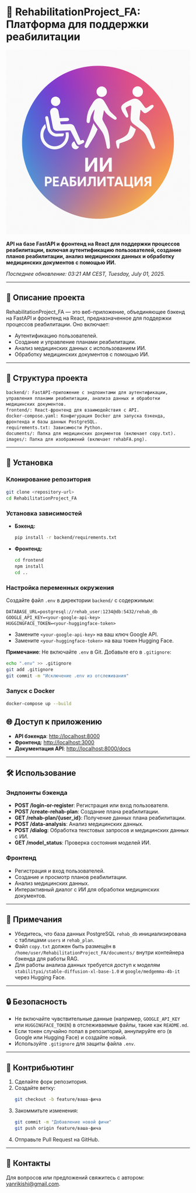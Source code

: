 # 🌟 RehabilitationProject_FA: Платформа для поддержки реабилитации

![Скриншот RehabilitationProject_FA](images/rehabFA.png)

**API на базе FastAPI и фронтенд на React для поддержки процессов реабилитации, включая аутентификацию пользователей, создание планов реабилитации, анализ медицинских данных и обработку медицинских документов с помощью ИИ.**

*Последнее обновление: 03:21 AM CEST, Tuesday, July 01, 2025.*

---

## 📝 Описание проекта

RehabilitationProject_FA — это веб-приложение, объединяющее бэкенд на FastAPI и фронтенд на React, предназначенное для поддержки процессов реабилитации. Оно включает:
- Аутентификацию пользователей.
- Создание и управление планами реабилитации.
- Анализ медицинских данных с использованием ИИ.
- Обработку медицинских документов с помощью ИИ.

---

## 📂 Структура проекта

```
backend/: FastAPI-приложение с эндпоинтами для аутентификации, управления планами реабилитации, анализа данных и обработки медицинских документов.
frontend/: React-фронтенд для взаимодействия с API.
docker-compose.yaml: Конфигурация Docker для запуска бэкенда, фронтенда и базы данных PostgreSQL.
requirements.txt: Зависимости Python.
documents/: Папка для медицинских документов (включает copy.txt).
images/: Папка для изображений (включает rehabFA.png).
```

---

## 🚀 Установка

### Клонирование репозитория
```bash
git clone <repository-url>
cd RehabilitationProject_FA
```

### Установка зависимостей

- **Бэкенд:**
  ```bash
  pip install -r backend/requirements.txt
  ```

- **Фронтенд:**
  ```bash
  cd frontend
  npm install
  cd ..
  ```

### Настройка переменных окружения
Создайте файл `.env` в директории `backend/` с содержимым:
```plaintext
DATABASE_URL=postgresql://rehab_user:1234@db:5432/rehab_db
GOOGLE_API_KEY=<your-google-api-key>
HUGGINGFACE_TOKEN=<your-huggingface-token>
```
- Замените `<your-google-api-key>` на ваш ключ Google API.
- Замените `<your-huggingface-token>` на ваш токен Hugging Face.

**Примечание**: Не включайте `.env` в Git. Добавьте его в `.gitignore`:
```bash
echo ".env" >> .gitignore
git add .gitignore
git commit -m "Исключение .env из отслеживания"
```

### Запуск с Docker
```bash
docker-compose up --build
```

## 🌐 Доступ к приложению

- **API бэкенда**: [http://localhost:8000](http://localhost:8000)
- **Фронтенд**: [http://localhost:3000](http://localhost:3000)
- **Документация API**: [http://localhost:8000/docs](http://localhost:8000/docs)

---

## 🛠️ Использование

### Эндпоинты бэкенда

- **POST /login-or-register**: Регистрация или вход пользователя.
- **POST /create-rehab-plan**: Создание плана реабилитации.
- **GET /rehab-plan/{user_id}**: Получение данных плана реабилитации.
- **POST /data-analysis**: Анализ медицинских данных.
- **POST /dialog**: Обработка текстовых запросов и медицинских данных с ИИ.
- **GET /model_status**: Проверка состояния моделей ИИ.

### Фронтенд

- Регистрация и вход пользователей.
- Создание и просмотр планов реабилитации.
- Анализ медицинских данных.
- Интерактивный диалог с ИИ для обработки медицинских документов.

---

## 📌 Примечания

- Убедитесь, что база данных PostgreSQL `rehab_db` инициализирована с таблицами `users` и `rehab_plan`.
- Файл `copy.txt` должен быть размещён в `/home/user/RehabilitationProject_FA/documents/` внутри контейнера бэкенда для работы RAG.
- Для работы анализа данных требуется доступ к моделям `stabilityai/stable-diffusion-xl-base-1.0` и `google/medgemma-4b-it` через Hugging Face.

---

## 🔒 Безопасность

- Не включайте чувствительные данные (например, `GOOGLE_API_KEY` или `HUGGINGFACE_TOKEN`) в отслеживаемые файлы, такие как `README.md`.
- Если токен случайно попал в репозиторий, аннулируйте его (в Google или Hugging Face) и создайте новый.
- Используйте `.gitignore` для защиты файла `.env`.

---

## 🤝 Контрибьютинг

1. Сделайте форк репозитория.
2. Создайте ветку:
   ```bash
   git checkout -b feature/ваша-фича
   ```
3. Закоммитьте изменения:
   ```bash
   git commit -m "Добавление новой фичи"
   git push origin feature/ваша-фича
   ```
4. Отправьте Pull Request на GitHub.

---

## 📧 Контакты

Для вопросов или предложений свяжитесь с автором: [yanrikishi@gmail.com](mailto:jelt11ms@gmail.com).
